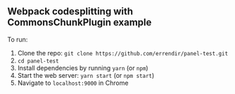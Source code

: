 ## Webpack codesplitting with CommonsChunkPlugin example

To run:
1. Clone the repo: `git clone https://github.com/errendir/panel-test.git`
2. `cd panel-test`
3. Install dependencies by running `yarn` (or `npm`)
4. Start the web server: `yarn start` (or `npm start`)
5. Navigate to `localhost:9000` in Chrome